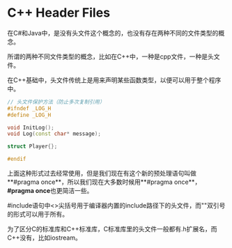 # C++ Header Files

在C#和Java中，是没有头文件这个概念的，也没有存在两种不同的文件类型的概念。

所谓的两种不同文件类型的概念，比如在C++中，一种是cpp文件，一种是头文件。

在C++基础中，头文件传统上是用来声明某些函数类型，以便可以用于整个程序中。

```cpp
// 头文件保护方法（防止多次复制引用）
#ifndef _LOG_H
#define _LOG_H

void InitLog();
void Log(const char* message);

struct Player{};

#endif
```

上面这种形式过去经常使用，但是我们现在有这个新的预处理语句叫做**#pragma once**，所以我们现在大多数时候用**#pragma once**，**#pragma once**也更简洁一些。

#include语句中<>尖括号用于编译器内置的include路径下的头文件，而""双引号的形式可以用于所有。

为了区分C的标准库和C++标准库，C标准库里的头文件一般都有.h扩展名，而C++没有，比如iostream。